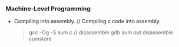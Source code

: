 ### Machine-Level Programming

- Compiling into assembly.
  // Compiling c code into assembly.
  > gcc -Og -S sum.c
  > // disassemble
  > gdb sum.out
  > disassemble sumstore
